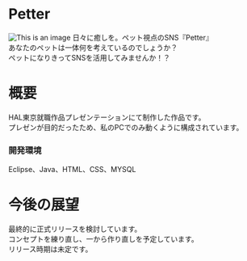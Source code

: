 # Petter
![This is an image](https://github.com/FumiyaTashiro/Petter/blob/main/WebContent/image/main_img3.jpg)
日々に癒しを。ペット視点のSNS『Petter』  
あなたのペットは一体何を考えているのでしょうか？  
ペットになりきってSNSを活用してみませんか！？

# 概要
HAL東京就職作品プレゼンテーションにて制作した作品です。  
プレゼンが目的だったため、私のPCでのみ動くように構成されています。
### 開発環境
Eclipse、Java、HTML、CSS、MYSQL

# 今後の展望
最終的に正式リリースを検討しています。  
コンセプトを練り直し、一から作り直しを予定しています。  
リリース時期は未定です。

